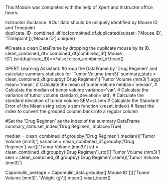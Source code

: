 This Module was completed with the help of Xpert and Instructor office hours:

Instructor Guidance:
#Our data should be uniquely identified by Mouse ID and Timepoint
duplicate_ID=combined_df.loc[combined_df.duplicated(subset=['Mouse ID', 'Timepoint']),'Mouse ID'].unique() 

#Create a clean DataFrame by dropping the duplicate mouse by its ID.
clean_combined_df= combined_df[combined_df['Mouse ID'].isin(duplicate_ID)==False]
clean_combined_df.head()

XPERT Learning Assistant:
#Group the DataFrame by 'Drug Regimen' and calculate summary statistics for 'Tumor Volume (mm3)'
summary_stats = clean_combined_df.groupby('Drug Regimen')['Tumor Volume (mm3)'].agg(
    mean='mean',                    # Calculate the mean of tumor volume
    median='median',                # Calculate the median of tumor volume
    variance='var',                 # Calculate the variance of tumor volume
    standard_deviation='std',       # Calculate the standard deviation of tumor volume
    SEM=st.sem                      # Calculate the Standard Error of the Mean using scipy's sem function
).reset_index()                     # Reset the index to convert the grouped column back into a regular column

#Set the 'Drug Regimen' as the index of the summary DataFrame
summary_stats.set_index('Drug Regimen', inplace=True)

median = clean_combined_df.groupby('Drug Regimen').median()['Tumor Volume (mm3)']
variance = clean_combined_df.groupby('Drug Regimen').var()['Tumor Volume (mm3)']
sd = clean_combined_df.groupby('Drug Regimen').std()['Tumor Volume (mm3)']
sem = clean_combined_df.groupby('Drug Regimen').sem()['Tumor Volume (mm3)']

Capomulin_average = Capomulin_data.groupby(['Mouse ID'])[['Tumor Volume (mm3)', 'Weight (g)']].mean().reset_index()
